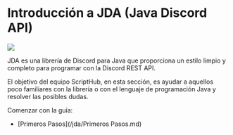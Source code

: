 # Introducción a JDA (Java Discord API)
![](https://camo.githubusercontent.com/f2e0860a3b1a34658f23a8bcea96f9725b1f8a73/68747470733a2f2f692e696d6775722e636f6d2f4f4737546e65382e706e67)

JDA es una librería de Discord para Java que proporciona un estilo limpio y completo para programar con la Discord REST API.

El objetivo del equipo ScriptHub, en esta sección, es ayudar a aquellos poco familiares con la librería o con el lenguaje de programación Java y resolver las posibles dudas.

Comenzar con la guía:
* [Primeros Pasos](/jda/Primeros Pasos.md)
